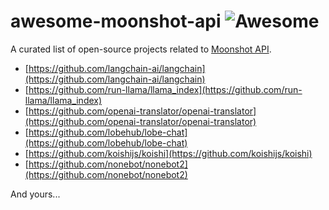 # awesome-moonshot-api ![Awesome](https://cdn.rawgit.com/sindresorhus/awesome/d7305f38d29fed78fa85652e3a63e154dd8e8829/media/badge.svg)

A curated list of open-source projects related to [Moonshot API](https://platform.moonshot.cn/docs).


- [https://github.com/langchain-ai/langchain](https://github.com/langchain-ai/langchain)
- [https://github.com/run-llama/llama_index](https://github.com/run-llama/llama_index)
- [https://github.com/openai-translator/openai-translator](https://github.com/openai-translator/openai-translator)
- [https://github.com/lobehub/lobe-chat](https://github.com/lobehub/lobe-chat)
- [https://github.com/koishijs/koishi](https://github.com/koishijs/koishi)
- [https://github.com/nonebot/nonebot2](https://github.com/nonebot/nonebot2)

And yours...
